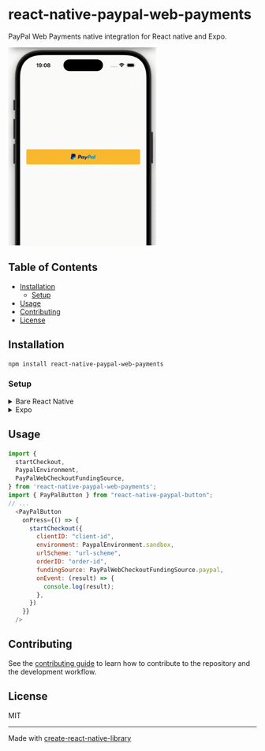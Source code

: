 # react-native-paypal-web-payments

PayPal Web Payments native integration for React native and Expo.

<img src="./preview.gif" alt="Preview" width="300" />

## Table of Contents
- [Installation](#installation)
  - [Setup](#setup)
- [Usage](#usage)
- [Contributing](#contributing)
- [License](#license)

## Installation

```sh
npm install react-native-paypal-web-payments
```

### Setup

<details>
<summary>Bare React Native</summary>

1. Add `onNewIntent` to the MainActivity in your app:
    ```kt

    import android.content.Intent
    // ...

    class MainActivity : ReactActivity() {

      // ...
      
      override fun onNewIntent(newIntent: Intent?) {
        super.onNewIntent(newIntent)
        intent = newIntent
      }
    ```

2. Update your app's AndroidManifest.xml with your custom URL scheme in the intent-filter
    ```xml
    <activity
      android:name=".MainActivity"
      ...>
      ...
      <intent-filter>
        <action android:name="android.intent.action.VIEW" />
        <data android:scheme="custom-url-scheme" />
        <category android:name="android.intent.category.DEFAULT" />
        <category android:name="android.intent.category.BROWSABLE" />
      </intent-filter>
    </activity>
    ```
</details>

<details>
<summary>Expo</summary>

1. Update expo config
    ```tsx
    {
      "expo": {
        "scheme": "custom-url-scheme",
        "plugins": [
          "react-native-paypal-web-payments"
        ]
      }
    }
    ```

</details>


## Usage


```js
import {
  startCheckout,
  PaypalEnvironment,
  PayPalWebCheckoutFundingSource,
} from 'react-native-paypal-web-payments';
import { PayPalButton } from "react-native-paypal-button";
// ...
  <PayPalButton
    onPress={() => {
      startCheckout({
        clientID: "client-id",
        environment: PaypalEnvironment.sandbox,
        urlScheme: "url-scheme",
        orderID: "order-id",
        fundingSource: PayPalWebCheckoutFundingSource.paypal,
        onEvent: (result) => {
          console.log(result);
        },
      })
    }}
  />
```

## Contributing

See the [contributing guide](CONTRIBUTING.md) to learn how to contribute to the repository and the development workflow.

## License

MIT

---

Made with [create-react-native-library](https://github.com/callstack/react-native-builder-bob)
